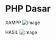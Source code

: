 # PHP Dasar

XAMPP
![image](https://user-images.githubusercontent.com/115912073/227518103-3d6ac7de-991a-495b-b016-a991bc5dc5e0.png)


HASIL
![image](https://user-images.githubusercontent.com/115912073/227518429-b5fb8ccd-0440-4852-ba3e-9db90af65a26.png)
